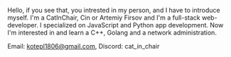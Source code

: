 Hello, if you see that, you intrested in my person, and I have to introduce myself.
I'm a CatInChair, Cin or Artemiy Firsov and I'm a full-stack web-developer. I specialized on JavaScript and Python app development. Now I'm interested in and learn a C++, Golang and a network administration.

Email: kotepl1806@gmail.com, Discord: cat_in_chair
